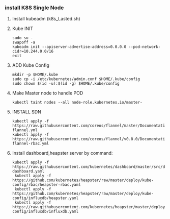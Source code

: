 ### install K8S Single Node

1. Install kubeadm (k8s_Lasted.sh)
	
2. Kube INIT

	```
	sudo su -
	swapoff -a
	kubeadm init --apiserver-advertise-address=0.0.0.0 --pod-network-cidr=10.244.0.0/16 
	exit
	```

3. ADD Kube Config

    ```
    mkdir -p $HOME/.kube
    sudo cp -i /etc/kubernetes/admin.conf $HOME/.kube/config
    sudo chown $(id -u):$(id -g) $HOME/.kube/config
    ```

4. Make Master node to handle POD

	```
	kubectl taint nodes --all node-role.kubernetes.io/master-
	```


5. INSTALL SDN

    ```
    kubectl apply -f https://raw.githubusercontent.com/coreos/flannel/master/Documentation/kube-flannel.yml
    kubectl apply -f https://raw.githubusercontent.com/coreos/flannel/v0.8.0/Documentation/kube-flannel-rbac.yml
    ```
	
6. Install dashboard,heapster server by command:

   ```
   kubectl apply -f https://raw.githubusercontent.com/kubernetes/dashboard/master/src/deploy/recommended/kubernetes-dashboard.yaml
    kubectl apply -f https://github.com/kubernetes/heapster/raw/master/deploy/kube-config/rbac/heapster-rbac.yaml
    kubectl apply -f https://github.com/kubernetes/heapster/raw/master/deploy/kube-config/influxdb/heapster.yaml
    kubectl apply -f https://raw.githubusercontent.com/kubernetes/heapster/master/deploy/kube-config/influxdb/influxdb.yaml
    ```
